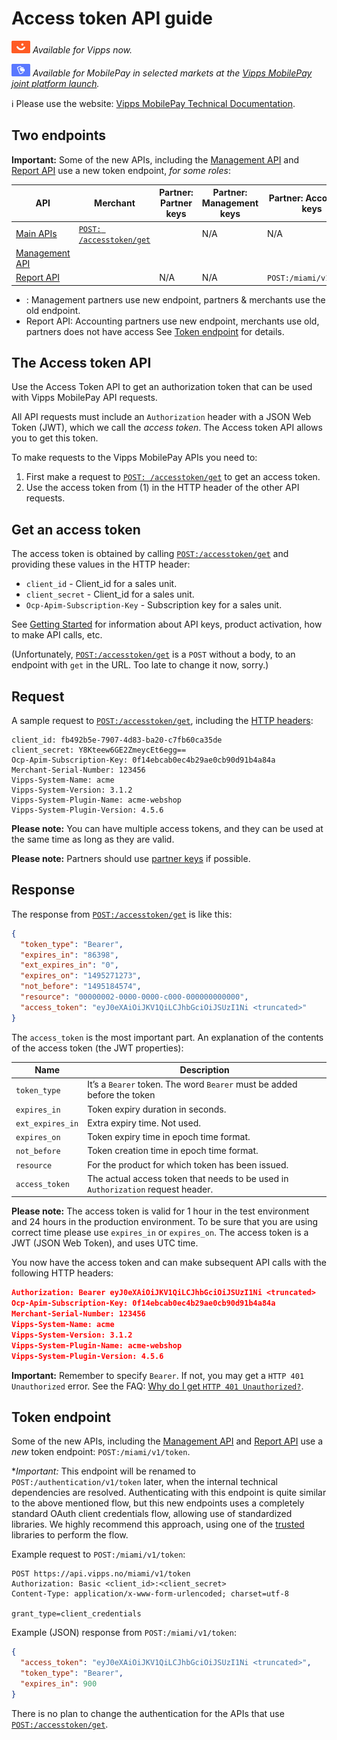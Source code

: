 <!-- START_METADATA
---
sidebar_label: API guide
sidebar_position: 1
hide_table_of_contents: true
description: Use the Access Token API to get an authorization token that can be used with Vipps MobilePay API requests.
pagination_next: null
pagination_prev: null
---
END_METADATA -->

# Access token API guide

![Vipps](./images/vipps.png) *Available for Vipps now.*

![MobilePay](./images/mp.png) *Available for MobilePay in selected markets at the [Vipps MobilePay joint platform launch](https://www.vippsmobilepay.com/about).*

<!-- START_COMMENT -->
ℹ️ Please use the website:
[Vipps MobilePay Technical Documentation](https://developer.vippsmobilepay.com/docs/APIs/access-token-api/).
<!-- END_COMMENT -->

## Two endpoints

**Important:** Some of the new APIs, including the
[Management API](https://developer.vippsmobilepay.com/docs/APIs/management-api/)
and
[Report API](https://developer.vippsmobilepay.com/docs/APIs/report-api/)
use a new token endpoint, _for some roles_:

| API                       | Merchant | Partner: Partner keys | Partner: Management keys | Partner: Accounting keys |
| ------------------------- | -------- | ------------------------- | ---------------------------- | ------------------- |
| [Main APIs](https://developer.vippsmobilepay.com/docs/APIs/#main-apis) |  [`POST: /accesstoken/get`](https://developer.vippsmobilepay.com/api/access-token#tag/Authorization-Service/operation/fetchAuthorizationTokenUsingPost) | | N/A | N/A |
| [Management API](https://developer.vippsmobilepay.com/docs/APIs/management-api/)
| [Report API](https://developer.vippsmobilepay.com/docs/APIs/report-api/) | | N/A | N/A | `POST:/miami/v1/token` |

* : Management partners use new endpoint, partners & merchants use the old endpoint.
* Report API: Accounting partners use new endpoint, merchants use old, partners does not have access
See
[Token endpoint](#token-endpoint) for details.

## The Access token API

Use the Access Token API to get an authorization token that can be used with Vipps MobilePay API requests.

All API requests must include an `Authorization` header with
a JSON Web Token (JWT), which we call the *access token*.
The Access token API allows you to get this token.

To make requests to the Vipps MobilePay APIs you need to:

1. First make a request to
   [`POST: /accesstoken/get`](https://developer.vippsmobilepay.com/api/access-token#tag/Authorization-Service/operation/fetchAuthorizationTokenUsingPost)
   to get an access token.
2. Use the access token from (1) in the HTTP header of the other API requests.

## Get an access token

The access token is obtained by calling
[`POST:/accesstoken/get`](https://developer.vippsmobilepay.com/api/access-token#tag/Authorization-Service/operation/fetchAuthorizationTokenUsingPost)
and providing these values in the HTTP header:

* `client_id` - Client_id for a sales unit.
* `client_secret` - Client_id for a sales unit.
* `Ocp-Apim-Subscription-Key` - Subscription key for a sales unit.

See
[Getting Started](https://developer.vippsmobilepay.com/docs/getting-started)
for information about API keys, product activation, how to make API calls, etc.

(Unfortunately,
[`POST:/accesstoken/get`](https://developer.vippsmobilepay.com/api/access-token#tag/Authorization-Service/operation/fetchAuthorizationTokenUsingPost)
is a `POST` without a body, to an endpoint with
`get` in the URL. Too late to change it now, sorry.)

## Request

A sample request to
[`POST:/accesstoken/get`](https://developer.vippsmobilepay.com/api/access-token#tag/Authorization-Service/operation/fetchAuthorizationTokenUsingPost),
including the
[HTTP headers](https://developer.vippsmobilepay.com/docs/knowledge-base/http-headers):

```http
client_id: fb492b5e-7907-4d83-ba20-c7fb60ca35de
client_secret: Y8Kteew6GE2ZmeycEt6egg==
Ocp-Apim-Subscription-Key: 0f14ebcab0ec4b29ae0cb90d91b4a84a
Merchant-Serial-Number: 123456
Vipps-System-Name: acme
Vipps-System-Version: 3.1.2
Vipps-System-Plugin-Name: acme-webshop
Vipps-System-Plugin-Version: 4.5.6
```

**Please note:** You can have multiple access tokens, and they can be used at the
same time as long as they are valid.

**Please note:** Partners should use
[partner keys](https://developer.vippsmobilepay.com/docs/partner/partner-keys)
if possible.

## Response

The response from
[`POST:/accesstoken/get`](https://developer.vippsmobilepay.com/api/access-token#tag/Authorization-Service/operation/fetchAuthorizationTokenUsingPost)
is like this:

```json
{
  "token_type": "Bearer",
  "expires_in": "86398",
  "ext_expires_in": "0",
  "expires_on": "1495271273",
  "not_before": "1495184574",
  "resource": "00000002-0000-0000-c000-000000000000",
  "access_token": "eyJ0eXAiOiJKV1QiLCJhbGciOiJSUzI1Ni <truncated>"
}
```

The `access_token` is the most important part.
An explanation of the contents of the access token (the JWT properties):

| Name             | Description                                                                      |
|------------------|----------------------------------------------------------------------------------|
| `token_type`     | It’s a `Bearer` token. The word `Bearer` must be added before the token          |
| `expires_in`     | Token expiry duration in seconds.                                                |
| `ext_expires_in` | Extra expiry time. Not used.                                                     |
| `expires_on`     | Token expiry time in epoch time format.                                          |
| `not_before`     | Token creation time in epoch time format.                                        |
| `resource`       | For the product for which token has been issued.                                 |
| `access_token`   | The actual access token that needs to be used in `Authorization` request header. |

**Please note:** The access token is valid for 1 hour in the test environment
and 24 hours in the production environment. To be sure that you are using
correct time please use `expires_in` or `expires_on`.
The access token is a JWT (JSON Web Token), and uses UTC time.

You now have the access token and can make subsequent API calls with the following HTTP headers:

```json
Authorization: Bearer eyJ0eXAiOiJKV1QiLCJhbGciOiJSUzI1Ni <truncated>
Ocp-Apim-Subscription-Key: 0f14ebcab0ec4b29ae0cb90d91b4a84a
Merchant-Serial-Number: 123456
Vipps-System-Name: acme
Vipps-System-Version: 3.1.2
Vipps-System-Plugin-Name: acme-webshop
Vipps-System-Plugin-Version: 4.5.6
```

**Important:** Remember to specify `Bearer`. If not, you may get a
`HTTP 401 Unauthorized` error. See the FAQ:
[Why do I get `HTTP 401 Unauthorized?`](https://developer.vippsmobilepay.com/docs/knowledge-base/errors#why-do-i-get-http-401-unauthorized).

## Token endpoint




Some of the new APIs, including the
[Management API](https://developer.vippsmobilepay.com/docs/APIs/management-api/)
and
[Report API](https://developer.vippsmobilepay.com/docs/APIs/report-api/)
use a _new_ token endpoint:
`POST:/miami/v1/token`.

**Important:* This endpoint will be renamed to
`POST:/authentication/v1/token`
later, when the internal technical dependencies are resolved.
Authenticating with this endpoint is quite similar to the above mentioned flow, but this new endpoints uses a completely standard OAuth client credentials flow, allowing use of standardized libraries. We highly recommend this approach, using one of the [trusted](https://oauth.net/code/) libraries to perform the flow.

Example request to `POST:/miami/v1/token`:

```http
POST https://api.vipps.no/miami/v1/token
Authorization: Basic <client_id>:<client_secret>
Content-Type: application/x-www-form-urlencoded; charset=utf-8

grant_type=client_credentials
```

Example (JSON) response from `POST:/miami/v1/token`:

```json
{
  "access_token": "eyJ0eXAiOiJKV1QiLCJhbGciOiJSUzI1Ni <truncated>",
  "token_type": "Bearer",
  "expires_in": 900
}

```

There is no plan to change the authentication for the APIs that use
[`POST:/accesstoken/get`](https://developer.vippsmobilepay.com/api/access-token#tag/Authorization-Service/operation/fetchAuthorizationTokenUsingPost).
